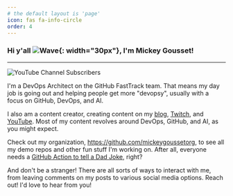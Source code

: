 ```yaml
---
# the default layout is 'page'
icon: fas fa-info-circle
order: 4
---
```


### Hi y'all ![Wave](https://raw.githubusercontent.com/MartinHeinz/MartinHeinz/master/wave.gif){: width="30px"}, I'm Mickey Gousset!

---

![YouTube Channel Subscribers](https://img.shields.io/youtube/channel/subscribers/UC33hrmkTMUkztwUJ8pasDDQ?label=YouTube%20Subscribers&style=social) 

I'm a DevOps Architect on the GitHub FastTrack team.  That means my day job is going out and helping people get more "devopsy", usually with a focus on GitHub, DevOps, and AI.

I also am a content creator, creating content on my [blog](https://mickeygousset.com/), [Twitch](https://www.twitch.tv/mickeygousset), and [YouTube](https://youtube.com/mickeygousset).   Most of my content revolves around DevOps, GitHub, and AI, as you might expect.

Check out my organization, https://github.com/mickeygoussetorg, to see all my demo repos and other fun stuff I'm working on.  After all, everyone needs a [GitHub Action to tell a Dad Joke](https://github.com/mickeygoussetorg/get-a-dad-joke), right?

And don't be a stranger! There are all sorts of ways to interact with me, from leaving comments on my posts to various social media options. Reach out! I'd love to hear from you!